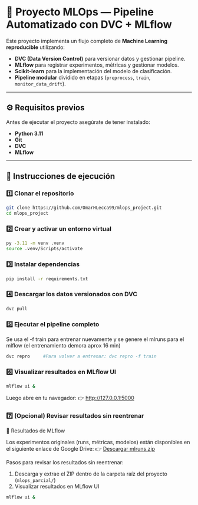 # 🧠 Proyecto MLOps — Pipeline Automatizado con DVC + MLflow

Este proyecto implementa un flujo completo de **Machine Learning reproducible** utilizando:
- **DVC (Data Version Control)** para versionar datos y gestionar pipeline.
- **MLflow** para registrar experimentos, métricas y gestionar modelos.
- **Scikit-learn** para la implementación del modelo de clasificación.
- **Pipeline modular** dividido en etapas (`preprocess`, `train`, `monitor_data_drift`).

---

## ⚙️ Requisitos previos

Antes de ejecutar el proyecto asegúrate de tener instalado:

- **Python 3.11**
- **Git**
- **DVC**
- **MLflow**

---

## 🚀 Instrucciones de ejecución

### 1️⃣ Clonar el repositorio
```bash
git clone https://github.com/OmarHLecca99/mlops_project.git
cd mlops_project
```

### 2️⃣ Crear y activar un entorno virtual
```bash
py -3.11 -m venv .venv
source .venv/Scripts/activate
```

### 3️⃣ Instalar dependencias
```bash
pip install -r requirements.txt
```

### 4️⃣ Descargar los datos versionados con DVC
```bash
dvc pull
```

### 5️⃣ Ejecutar el pipeline completo 
Se usa el -f train para entrenar nuevamente y se genere el mlruns para el mlflow (el entrenamiento demora aprox 16 min)
```bash
dvc repro     #Para volver a entrenar: dvc repro -f train
```

### 6️⃣ Visualizar resultados en MLflow UI
```bash
mlflow ui &
```
Luego abre en tu navegador:
👉 http://127.0.0.1:5000


### 7️⃣ (Opcional) Revisar resultados sin reentrenar 
📂 Resultados de MLflow

Los experimentos originales (runs, métricas, modelos) están disponibles en el siguiente enlace de Google Drive:
👉 [Descargar mlruns.zip](https://drive.google.com/file/d/1Eq_RhXQdW9VtCVQeZyL126Fdh_qc-0wL/view?usp=drive_link)

Pasos para revisar los resultados sin reentrenar:
1. Descarga y extrae el ZIP dentro de la carpeta raíz del proyecto (`mlops_parcial/`)
2. Visualizar resultados en MLflow UI
```bash
mlflow ui &
```
